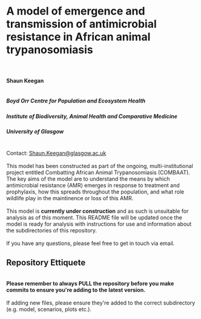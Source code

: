 # A model of emergence and transmission of antimicrobial resistance in African animal trypanosomiasis

<br>

#### Shaun Keegan <br><br>
##### Boyd Orr Centre for Population and Ecosystem Health<br>
##### Institute of Biodiversity, Animal Health and Comparative Medicine<br>
##### University of Glasgow <br><br>
Contact: Shaun.Keegan@glasgow.ac.uk<br>
<br>
This model has been constructed as part of the ongoing, multi-institutional project entitled
Combatting African Animal Trypanosomiasis (COMBAAT). The key aims of the model are to understand
the means by which antimicrobial resistance (AMR) emerges in response to treatment and 
prophylaxis, how this spreads throughout the population, and what role wildlife play in the
maintinence or loss of this AMR. 
<br><br>
This model is <b>currently under construction</b> and as such is unsuitable for analysis as
of this moment. This README file will be updated once the model is ready for analysis with
instructions for use and information about the subdirectories of this repository. 
<br><br>
If you have any questions, please feel free to get in touch via email.

## Repository Ettiquete
<br>
<b>Please remember to always PULL the repository before you make commits to ensure you're 
adding to the latest version.</b><br><br>
If adding new files, please ensure they're added to the correct subdirectory (e.g. model, scenarios, plots etc.).


